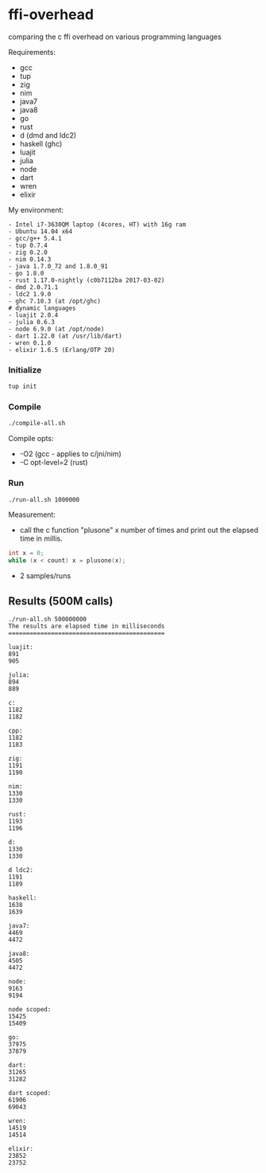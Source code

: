 ffi-overhead
============

comparing the c ffi overhead on various programming languages

Requirements:
- gcc
- tup
- zig
- nim
- java7
- java8
- go
- rust
- d (dmd and ldc2)
- haskell (ghc)
- luajit
- julia
- node
- dart
- wren
- elixir

My environment:
```
- Intel i7-3630QM laptop (4cores, HT) with 16g ram
- Ubuntu 14.04 x64
- gcc/g++ 5.4.1
- tup 0.7.4
- zig 0.2.0
- nim 0.14.3
- java 1.7.0_72 and 1.8.0_91
- go 1.8.0
- rust 1.17.0-nightly (c0b7112ba 2017-03-02)
- dmd 2.0.71.1
- ldc2 1.9.0
- ghc 7.10.3 (at /opt/ghc)
# dynamic languages 
- luajit 2.0.4
- julia 0.6.3
- node 6.9.0 (at /opt/node)
- dart 1.22.0 (at /usr/lib/dart)
- wren 0.1.0
- elixir 1.6.5 (Erlang/OTP 20)
```

### Initialize
```sh
tup init
```

### Compile
```sh
./compile-all.sh
```

Compile opts:
- -O2 (gcc - applies to c/jni/nim)
- -C opt-level=2 (rust)

### Run
```sh
./run-all.sh 1000000
```

Measurement:
- call the c function "plusone" x number of times and print out the elapsed time in millis.
 ```c
int x = 0;
while (x < count) x = plusone(x);
 ```

- 2 samples/runs

## Results (500M calls)
```
./run-all.sh 500000000
The results are elapsed time in milliseconds
============================================

luajit:
891
905

julia:
894
889

c:
1182
1182

cpp:
1182
1183

zig:
1191
1190

nim:
1330
1330

rust:
1193
1196

d:
1330
1330

d ldc2:
1191
1189

haskell:
1638
1639

java7:
4469
4472

java8:
4505
4472

node:
9163
9194

node scoped:
15425
15409

go:
37975
37879

dart:
31265
31282

dart scoped:
61906
69043

wren:
14519
14514

elixir:
23852
23752
```

